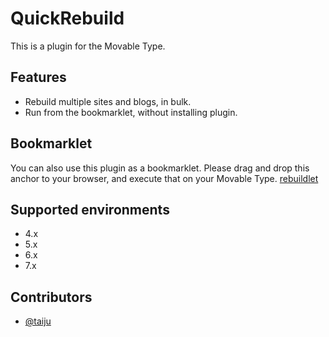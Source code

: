 QuickRebuild
=============

This is a plugin for the Movable Type.

Features
--------

* Rebuild multiple sites and blogs, in bulk.
* Run from the bookmarklet, without installing plugin.

Bookmarklet
-----------

You can also use this plugin as a bookmarklet.
Please drag and drop this anchor to your browser, and execute that on your Movable Type.
<a href='javascript:(function()%7Bvar s%3Ddocument.createElement("script")%3Bs.charset%3D"UTF-8"%3Bs.type%3D"text/javascript"%3Bs.src%3D"https://usualoma.github.io/mt-plugin-QuickRebuild/tree/v0.7.2/plugins/QuickRebuild/tmpl/mt-rebuild.js"%3Bdocument.body.appendChild(s)%7D)()%3B'>rebuildlet</a>

Supported environments
----------------------

* 4.x
* 5.x
* 6.x
* 7.x

Contributors
------------

* [@taiju](https://github.com/taiju)
